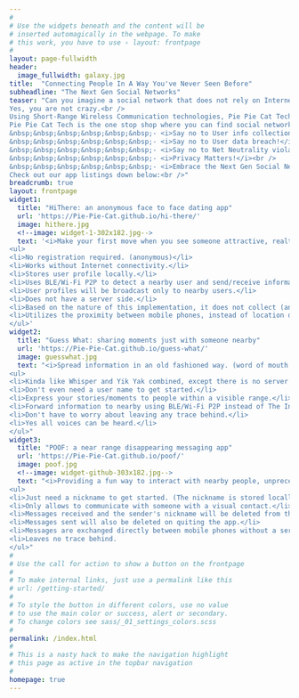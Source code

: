 ```yaml
---
#
# Use the widgets beneath and the content will be
# inserted automagically in the webpage. To make
# this work, you have to use › layout: frontpage
#
layout: page-fullwidth
header:
  image_fullwidth: galaxy.jpg
title:  "Connecting People In A Way You've Never Seen Before"
subheadline: "The Next Gen Social Networks"
teaser: "Can you imagine a social network that does not rely on Internet connectivity, and by nature does not collect user information at all?<br /><br />
Yes, you are not crazy.<br />
Using Short-Range Wireless Communication technologies, Pie Pie Cat Tech helps connect every nearby mobile phones directly with each other, without having to connect to any cell phone towers in between, creating unprecedented social experiences you've never seen before.<br /><br />
Pie Pie Cat Tech is the one stop shop where you can find social networks that do not collect user data and are not impacted by Net Neutrality violation.<br /><br />
&nbsp;&nbsp;&nbsp;&nbsp;&nbsp;&nbsp;- <i>Say no to User info collection!</i><br />
&nbsp;&nbsp;&nbsp;&nbsp;&nbsp;&nbsp;- <i>Say no to User data breach!</i><br />
&nbsp;&nbsp;&nbsp;&nbsp;&nbsp;&nbsp;- <i>Say no to Net Neutrality violation!</i><br />
&nbsp;&nbsp;&nbsp;&nbsp;&nbsp;&nbsp;- <i>Privacy Matters!</i><br />
&nbsp;&nbsp;&nbsp;&nbsp;&nbsp;&nbsp;- <i>Embrace the Next Gen Social Networks!</i><br /><br />
Check out our app listings down below:<br />"
breadcrumb: true
layout: frontpage
widget1:
  title: "HiThere: an anonymous face to face dating app"
  url: 'https://Pie-Pie-Cat.github.io/hi-there/'
  image: hithere.jpg
  <!--image: widget-1-302x182.jpg-->
  text: '<i>Make your first move when you see someone attractive, realtime.</i>
<ul>
<li>No registration required. (anonymous)</li>
<li>Works without Internet connectivity.</li>
<li>Stores user profile locally.</li>
<li>Uses BLE/Wi-Fi P2P to detect a nearby user and send/receive information directly.</li>
<li>User profiles will be broadcast only to nearby users.</li>
<li>Does not have a server side.</li>
<li>Based on the nature of this implementation, it does not collect (and is not able to collect) user information.</li>
<li>Utilizes the proximity between mobile phones, instead of location data.</li>
</ul>'
widget2:
  title: "Guess What: sharing moments just with someone nearby"
  url: 'https://Pie-Pie-Cat.github.io/guess-what/'
  image: guesswhat.jpg
  text: "<i>Spread information in an old fashioned way. (word of mouth way. Short-Range Based Wireless Communication technology is used, not the mouth, to be precise)</i>
<ul>
<li>Kinda like Whisper and Yik Yak combined, except there is no server side.</li>
<li>Don't even need a user name to get started.</li>
<li>Express your stories/moments to people within a visible range.</li>
<li>Forward information to nearby using BLE/Wi-Fi P2P instead of The Internet.</li>
<li>Don't have to worry about leaving any trace behind.</li>
<li>Yes all voices can be heard.</li>
</ul>"
widget3:
  title: "POOF: a near range disappearing messaging app"
  url: 'https://Pie-Pie-Cat.github.io/poof/'
  image: poof.jpg
  <!--image: widget-github-303x182.jpg-->
  text: "<i>Providing a fun way to interact with nearby people, unprecedentedly.</i>
<ul>
<li>Just need a nickname to get started. (The nickname is stored locally though)</li>
<li>Only allows to communicate with someone with a visual contact.</li>
<li>Messages received and the sender's nickname will be deleted from the receiver side if the sender walks away.</li>
<li>Messages sent will also be deleted on quiting the app.</li>
<li>Messages are exchanged directly between mobile phones without a server in between.</li>
<li>Leaves no trace behind.
</ul>"
#
# Use the call for action to show a button on the frontpage
#
# To make internal links, just use a permalink like this
# url: /getting-started/
#
# To style the button in different colors, use no value
# to use the main color or success, alert or secondary.
# To change colors see sass/_01_settings_colors.scss
#
permalink: /index.html
#
# This is a nasty hack to make the navigation highlight
# this page as active in the topbar navigation
#
homepage: true
---
```

